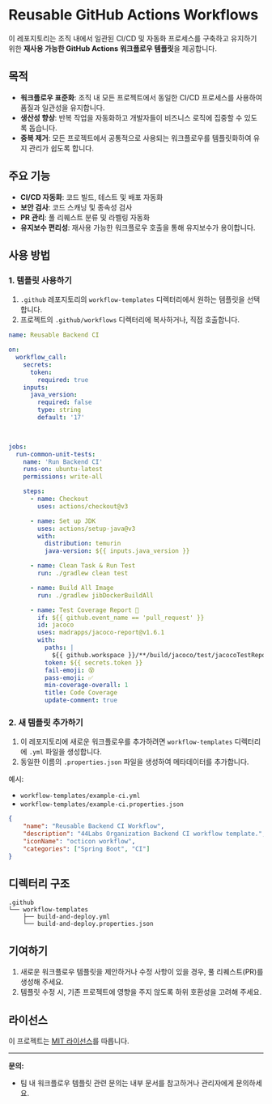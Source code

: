 # Reusable GitHub Actions Workflows

이 레포지토리는 조직 내에서 일관된 CI/CD 및 자동화 프로세스를 구축하고 유지하기 위한 **재사용 가능한 GitHub Actions 워크플로우 템플릿**을 제공합니다. 

## 목적
- **워크플로우 표준화**: 조직 내 모든 프로젝트에서 동일한 CI/CD 프로세스를 사용하여 품질과 일관성을 유지합니다.
- **생산성 향상**: 반복 작업을 자동화하고 개발자들이 비즈니스 로직에 집중할 수 있도록 돕습니다.
- **중복 제거**: 모든 프로젝트에서 공통적으로 사용되는 워크플로우를 템플릿화하여 유지 관리가 쉽도록 합니다.

## 주요 기능
- **CI/CD 자동화**: 코드 빌드, 테스트 및 배포 자동화
- **보안 검사**: 코드 스캐닝 및 종속성 검사
- **PR 관리**: 풀 리퀘스트 분류 및 라벨링 자동화
- **유지보수 편리성**: 재사용 가능한 워크플로우 호출을 통해 유지보수가 용이합니다.

## 사용 방법

### 1. 템플릿 사용하기
1. `.github` 레포지토리의 `workflow-templates` 디렉터리에서 원하는 템플릿을 선택합니다.
2. 프로젝트의 `.github/workflows` 디렉터리에 복사하거나, 직접 호출합니다.

```yaml
name: Reusable Backend CI

on:
  workflow_call:
    secrets:
      token:
        required: true
    inputs:
      java_version:
        required: false
        type: string
        default: '17'
      


jobs:
  run-common-unit-tests:
    name: 'Run Backend CI'
    runs-on: ubuntu-latest
    permissions: write-all

    steps:
      - name: Checkout
        uses: actions/checkout@v3

      - name: Set up JDK 
        uses: actions/setup-java@v3
        with:
          distribution: temurin
          java-version: ${{ inputs.java_version }}

      - name: Clean Task & Run Test
        run: ./gradlew clean test  

      - name: Build All Image
        run: ./gradlew jibDockerBuildAll

      - name: Test Coverage Report 🦞
        if: ${{ github.event_name == 'pull_request' }}
        id: jacoco
        uses: madrapps/jacoco-report@v1.6.1
        with:
          paths: |
            ${{ github.workspace }}/**/build/jacoco/test/jacocoTestReport.xml
          token: ${{ secrets.token }}
          fail-emoji: 😵
          pass-emoji: ✅
          min-coverage-overall: 1
          title: Code Coverage
          update-comment: true
```

### 2. 새 템플릿 추가하기
1. 이 레포지토리에 새로운 워크플로우를 추가하려면 `workflow-templates` 디렉터리에 `.yml` 파일을 생성합니다.
2. 동일한 이름의 `.properties.json` 파일을 생성하여 메타데이터를 추가합니다.

예시:
- `workflow-templates/example-ci.yml`
- `workflow-templates/example-ci.properties.json`

```json
{
    "name": "Reusable Backend CI Workflow",
    "description": "44Labs Organization Backend CI workflow template.",
    "iconName": "octicon workflow",
    "categories": ["Spring Boot", "CI"]
}
```

## 디렉터리 구조
```
.github
└── workflow-templates
    ├── build-and-deploy.yml
    └── build-and-deploy.properties.json
```

## 기여하기
1. 새로운 워크플로우 템플릿을 제안하거나 수정 사항이 있을 경우, 풀 리퀘스트(PR)를 생성해 주세요.
2. 템플릿 수정 시, 기존 프로젝트에 영향을 주지 않도록 하위 호환성을 고려해 주세요.

## 라이선스
이 프로젝트는 [MIT 라이선스](LICENSE)를 따릅니다.

---
**문의:**
- 팀 내 워크플로우 템플릿 관련 문의는 내부 문서를 참고하거나 관리자에게 문의하세요.

